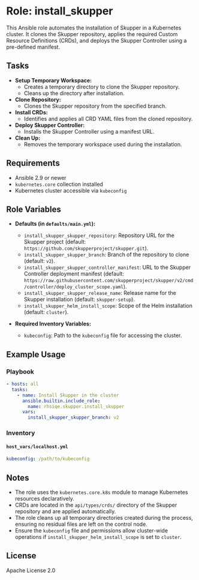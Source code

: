 # Role: install_skupper

This Ansible role automates the installation of Skupper in a Kubernetes cluster. It clones the Skupper repository, applies the required Custom Resource Definitions (CRDs), and deploys the Skupper Controller using a pre-defined manifest.

## Tasks

- **Setup Temporary Workspace:**
  - Creates a temporary directory to clone the Skupper repository.
  - Cleans up the directory after installation.
- **Clone Repository:**
  - Clones the Skupper repository from the specified branch.
- **Install CRDs:**
  - Identifies and applies all CRD YAML files from the cloned repository.
- **Deploy Skupper Controller:**
  - Installs the Skupper Controller using a manifest URL.
- **Clean Up:**
  - Removes the temporary workspace used during the installation.

## Requirements

- Ansible 2.9 or newer
- `kubernetes.core` collection installed
- Kubernetes cluster accessible via `kubeconfig`

## Role Variables

- **Defaults (in `defaults/main.yml`):**
  - `install_skupper_skupper_repository`: Repository URL for the Skupper project (default: `https://github.com/skupperproject/skupper.git`).
  - `install_skupper_skupper_branch`: Branch of the repository to clone (default: `v2`).
  - `install_skupper_skupper_controller_manifest`: URL to the Skupper Controller deployment manifest (default: `https://raw.githubusercontent.com/skupperproject/skupper/v2/cmd/controller/deploy_cluster_scope.yaml`).
  - `install_skupper_skupper_release_name`: Release name for the Skupper installation (default: `skupper-setup`).
  - `install_skupper_helm_install_scope`: Scope of the Helm installation (default: `cluster`).

- **Required Inventory Variables:**
  - `kubeconfig`: Path to the `kubeconfig` file for accessing the cluster.

## Example Usage

### Playbook

```yaml
- hosts: all
  tasks:
    - name: Install Skupper in the cluster
      ansible.builtin.include_role:
        name: rhsiqe.skupper.install_skupper
      vars:
        install_skupper_skupper_branch: v2
```

### Inventory

#### `host_vars/localhost.yml`

```yaml
kubeconfig: /path/to/kubeconfig
```

## Notes

- The role uses the `kubernetes.core.k8s` module to manage Kubernetes resources declaratively.
- CRDs are located in the `api/types/crds/` directory of the Skupper repository and are applied automatically.
- The role cleans up all temporary directories created during the process, ensuring no residual files are left on the control node.
- Ensure the `kubeconfig` file and permissions allow cluster-wide operations if `install_skupper_helm_install_scope` is set to `cluster`.

## License

Apache License 2.0